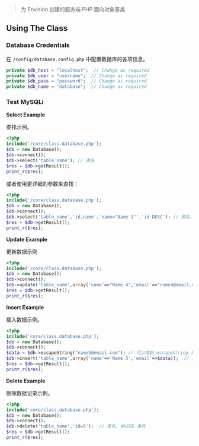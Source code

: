 > 为 Envision 创建的服务端 PHP 面向对象基类

## Using The Class


### Database Credentials

在 `/config/database.config.php` 中配置数据库的各项信息。

```php
private $db_host = "localhost";  // Change as required
private $db_user = "username";  // Change as required
private $db_pass = "password";  // Change as required
private $db_name = "database";	// Change as required
```

### Test MySQLi


**Select Example**

查找示例。

```php
<?php
include('/core/class.database.php');
$db = new Database();
$db->connect();
$db->select('table_name'); // 表名
$res = $db->getResult();
print_r($res);
```

或者使用更详细的参数来查找：

```php
<?php
include('/core/class.database.php');
$db = new Database();
$db->connect();
$db->select('table_name','id,name','name="Name 1"','id DESC'); // 表名, 字段名, WHERE 条件, ORDER BY 条件
$res = $db->getResult();
print_r($res);
```

**Update Example**

更新数据示例

```php
<?php
include('/core/class.database.php');
$db = new Database();
$db->connect();
$db->update('table_name',array('name'=>"Name 4",'email'=>"name4@email.com"),'id="1" AND name="Name 1"'); // 表名, 字段名和字段值, WHERE 条件
$res = $db->getResult();
print_r($res);
```

**Insert Example**

插入数据示例。

```php
<?php
include('core/class.database.php');
$db = new Database();
$db->connect();
$data = $db->escapeString("name5@email.com"); // 可以借助 escapeString 来将字符串转为小写
$db->insert('table_name',array('name'=>'Name 5','email'=>$data));  // 表名, 字段名 和 字段值 组成的数组
$res = $db->getResult();  
print_r($res);
```

**Delete Example**

删除数据记录示例。

```php
<?php
include('core/class.database.php');
$db = new Database();
$db->connect();
$db->delete('table_name','id=5');  // 表名, WHERE 条件
$res = $db->getResult();  
print_r($res);
```